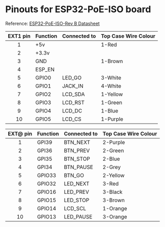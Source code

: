 # Pinouts for ESP32-PoE-ISO board

Reference: [ESP32-PoE-ISO-Rev B Datasheet](https://github.com/OLIMEX/ESP32-POE-ISO/blob/master/HARDWARE/ESP32-PoE-ISO-Rev.B/ESP32-PoE-ISO_Rev_B.pdf)

| EXT1 pin | Function | Connected to | Top Case Wire Colour |
| :------: | :------- | :----------- | :------------------- |
| 1        | +5v      |              | 1-Red                |
| 2        | +3.3v    |              |                      |
| 3        | GND      |              | 1-Brown              |
| 4        | ESP_EN   |              |                      |
| 5        | GPIO0    | LED_GO       | 3-White              |
| 6        | GPIO1    | JACK_IN      | 4-White              |
| 7        | GPIO2    | LCD_SDA      | 1-Yellow             |
| 8        | GPIO3    | LCD_RST      | 1-Green              |
| 9        | GPIO4    | LCD_DC       | 1-Blue               |
| 10       | GPIO5    | LCD_CS       | 1-Purple             |


| EXT@ pin | Function | Connected to | Top Case Wire Colour |
| :------: | :------- | :----------- | :------------------- |
| 1        | GPI39    | BTN_NEXT     | 2-Purple             |
| 2        | GPI36    | BTN_PREV     | 2-Green              |
| 3        | GPI35    | BTN_STOP     | 2-Blue               |
| 4        | GPI34    | BTN_PAUSE    | 2-Grey               |
| 5        | GPIO33   | BTN_GO       | 2-Yellow             |
| 6        | GPIO32   | LED_NEXT     | 3-Red                |
| 7        | GPIO16   | LED_PREV     | 3-Black              |
| 8        | GPIO15   | LED_STOP     | 3-Brown              |
| 9        | GPIO14   | LCD_SCL      | 1-Orange             |
| 10       | GPIO13   | LED_PAUSE    | 3-Orange             |

